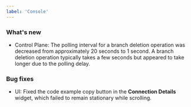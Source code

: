 ```yaml
---
label: 'Console'
---
```


### What's new

- Control Plane: The polling interval for a branch deletion operation was decreased from approximately 20 seconds to 1 second. A branch deletion operation typically takes a few seconds but appeared to take longer due to the polling delay.

### Bug fixes

- UI: Fixed the code example copy button in the **Connection Details** widget, which failed to remain stationary while scrolling.
